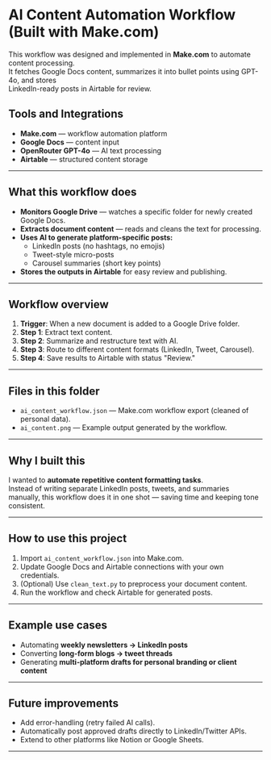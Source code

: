 # AI Content Automation Workflow (Built with Make.com)

This workflow was designed and implemented in **Make.com** to automate content processing.  
It fetches Google Docs content, summarizes it into bullet points using GPT-4o, and stores  
LinkedIn-ready posts in Airtable for review.

## Tools and Integrations
- **Make.com** — workflow automation platform  
- **Google Docs** — content input  
- **OpenRouter GPT-4o** — AI text processing  
- **Airtable** — structured content storage


---
## What this workflow does

- **Monitors Google Drive** — watches a specific folder for newly created Google Docs.  
- **Extracts document content** — reads and cleans the text for processing.  
- **Uses AI to generate platform-specific posts:**
  - LinkedIn posts (no hashtags, no emojis)
  - Tweet-style micro-posts
  - Carousel summaries (short key points)
- **Stores the outputs in Airtable** for easy review and publishing.



---

## Workflow overview

1. **Trigger**: When a new document is added to a Google Drive folder.  
2. **Step 1**: Extract text content.  
3. **Step 2**: Summarize and restructure text with AI.  
4. **Step 3**: Route to different content formats (LinkedIn, Tweet, Carousel).  
5. **Step 4**: Save results to Airtable with status "Review."  

---

## Files in this folder

- `ai_content_workflow.json` — Make.com workflow export (cleaned of personal data).  
- `ai_content.png` — Example output generated by the workflow.  

---

## Why I built this

I wanted to **automate repetitive content formatting tasks**.  
Instead of writing separate LinkedIn posts, tweets, and summaries manually, this workflow does it in one shot — saving time and keeping tone consistent.

---

## How to use this project

1. Import `ai_content_workflow.json` into Make.com.  
2. Update Google Docs and Airtable connections with your own credentials.  
3. (Optional) Use `clean_text.py` to preprocess your document content.  
4. Run the workflow and check Airtable for generated posts.  

---

## Example use cases

- Automating **weekly newsletters → LinkedIn posts**  
- Converting **long-form blogs → tweet threads**  
- Generating **multi-platform drafts for personal branding or client content**  

---

## Future improvements

- Add error-handling (retry failed AI calls).  
- Automatically post approved drafts directly to LinkedIn/Twitter APIs.  
- Extend to other platforms like Notion or Google Sheets.  

---
